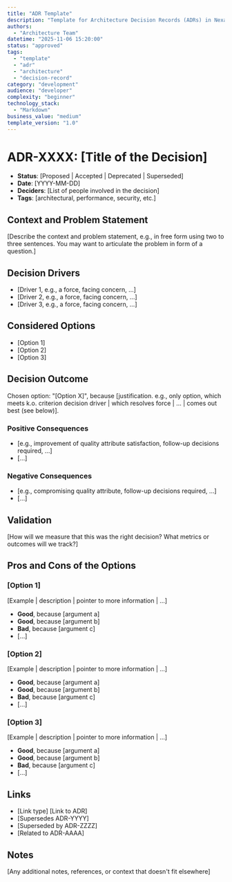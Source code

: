 ```yaml
---
title: "ADR Template"
description: "Template for Architecture Decision Records (ADRs) in NexaNest project"
authors:
  - "Architecture Team"
datetime: "2025-11-06 15:20:00"
status: "approved"
tags:
  - "template"
  - "adr"
  - "architecture"
  - "decision-record"
category: "development"
audience: "developer"
complexity: "beginner"
technology_stack:
  - "Markdown"
business_value: "medium"
template_version: "1.0"
---
```


# ADR-XXXX: [Title of the Decision]

* **Status**: [Proposed | Accepted | Deprecated | Superseded]
* **Date**: [YYYY-MM-DD]
* **Deciders**: [List of people involved in the decision]
* **Tags**: [architectural, performance, security, etc.]

## Context and Problem Statement

[Describe the context and problem statement, e.g., in free form using two to three sentences. You may want to articulate the problem in form of a question.]

## Decision Drivers

* [Driver 1, e.g., a force, facing concern, ...]
* [Driver 2, e.g., a force, facing concern, ...]
* [Driver 3, e.g., a force, facing concern, ...]

## Considered Options

* [Option 1]
* [Option 2]
* [Option 3]

## Decision Outcome

Chosen option: "[Option X]", because [justification. e.g., only option, which meets k.o. criterion decision driver | which resolves force | ... | comes out best (see below)].

### Positive Consequences

* [e.g., improvement of quality attribute satisfaction, follow-up decisions required, ...]
* [...]

### Negative Consequences

* [e.g., compromising quality attribute, follow-up decisions required, ...]
* [...]

## Validation

[How will we measure that this was the right decision? What metrics or outcomes will we track?]

## Pros and Cons of the Options

### [Option 1]

[Example | description | pointer to more information | ...]

* **Good**, because [argument a]
* **Good**, because [argument b]
* **Bad**, because [argument c]
* [...]

### [Option 2]

[Example | description | pointer to more information | ...]

* **Good**, because [argument a]
* **Good**, because [argument b]
* **Bad**, because [argument c]
* [...]

### [Option 3]

[Example | description | pointer to more information | ...]

* **Good**, because [argument a]
* **Good**, because [argument b]
* **Bad**, because [argument c]
* [...]

## Links

* [Link type] [Link to ADR]
* [Supersedes ADR-YYYY]
* [Superseded by ADR-ZZZZ]
* [Related to ADR-AAAA]

## Notes

[Any additional notes, references, or context that doesn't fit elsewhere]
